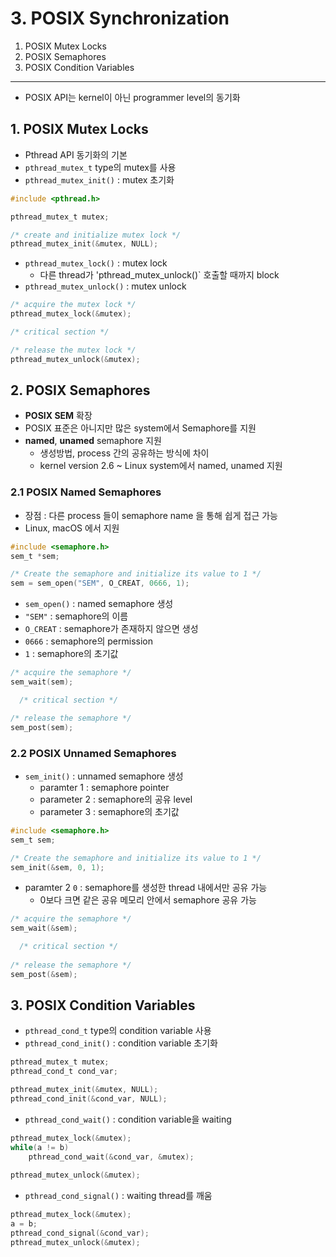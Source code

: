 # 3. POSIX Synchronization

1. POSIX Mutex Locks
2. POSIX Semaphores
3. POSIX Condition Variables

---

- POSIX API는 kernel이 아닌 programmer level의 동기화

## 1. POSIX Mutex Locks

- Pthread API 동기화의 기본
- `pthread_mutex_t` type의 mutex를 사용
- `pthread_mutex_init()` : mutex 초기화

```c
#include <pthread.h>

pthread_mutex_t mutex;

/* create and initialize mutex lock */
pthread_mutex_init(&mutex, NULL);
```

- `pthread_mutex_lock()` : mutex lock
    - 다른 thread가 'pthread_mutex_unlock()` 호출할 때까지 block
- `pthread_mutex_unlock()` : mutex unlock

```c
/* acquire the mutex lock */
pthread_mutex_lock(&mutex);

/* critical section */

/* release the mutex lock */
pthread_mutex_unlock(&mutex);
````

## 2. POSIX Semaphores

- **POSIX SEM** 확장
- POSIX 표준은 아니지만 많은 system에서 Semaphore를 지원
- **named**, **unamed** semaphore 지원
    - 생성방법, process 간의 공유하는 방식에 차이
    - kernel version 2.6 ~ Linux system에서 named, unamed 지원

### 2.1 POSIX Named Semaphores

- 장점 : 다른 process 들이 semaphore name 을 통해 쉽게 접근 가능
- Linux, macOS 에서 지원

```c
#include <semaphore.h>
sem_t *sem;

/* Create the semaphore and initialize its value to 1 */
sem = sem_open("SEM", O_CREAT, 0666, 1);
```    

- `sem_open()` : named semaphore 생성
- `"SEM"` : semaphore의 이름
- `O_CREAT` : semaphore가 존재하지 않으면 생성
- `0666` : semaphore의 permission
- `1` : semaphore의 초기값

```c
/* acquire the semaphore */
sem_wait(sem);

  /* critical section */

/* release the semaphore */
sem_post(sem);
```

### 2.2 POSIX Unnamed Semaphores

- `sem_init()` :  unnamed semaphore 생성
    - paramter 1 : semaphore pointer
    - parameter 2 : semaphore의 공유 level
    - parameter 3 : semaphore의 초기값

```c
#include <semaphore.h>
sem_t sem;

/* Create the semaphore and initialize its value to 1 */
sem_init(&sem, 0, 1);
```

- paramter 2 `0` : semaphore를 생성한 thread 내에서만 공유 가능
    - 0보다 크면 같은 공유 메모리 안에서 semaphore 공유 가능

```c
/* acquire the semaphore */
sem_wait(&sem);

  /* critical section */
  
/* release the semaphore */
sem_post(&sem);
```

## 3. POSIX Condition Variables

- `pthread_cond_t` type의 condition variable 사용
- `pthread_cond_init()` : condition variable 초기화

```c
pthread_mutex_t mutex;
pthread_cond_t cond_var;

pthread_mutex_init(&mutex, NULL);
pthread_cond_init(&cond_var, NULL);
```

- `pthread_cond_wait()` : condition variable을 waiting

```c
pthread_mutex_lock(&mutex);
while(a != b)
    pthread_cond_wait(&cond_var, &mutex);
    
pthread_mutex_unlock(&mutex);
```

- `pthread_cond_signal()` : waiting thread를 깨움

```c
pthread_mutex_lock(&mutex);
a = b;
pthread_cond_signal(&cond_var);
pthread_mutex_unlock(&mutex);
```

